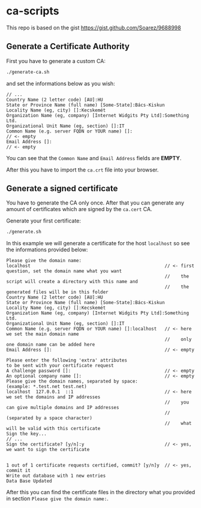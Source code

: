 # ca-scripts

This repo is based on the gist https://gist.github.com/Soarez/9688998

## Generate a Certificate Authority

First you have to generate a custom CA:
```bash
./generate-ca.sh
```

and set the informations below as you wish:
```
// ...
Country Name (2 letter code) [AU]:HU
State or Province Name (full name) [Some-State]:Bács-Kiskun
Locality Name (eg, city) []:Kecskemét
Organization Name (eg, company) [Internet Widgits Pty Ltd]:Something Ltd.
Organizational Unit Name (eg, section) []:IT
Common Name (e.g. server FQDN or YOUR name) []:                              // <- empty
Email Address []:                                                            // <- empty
```

You can see that the `Common Name` and `Email Address` fields are **EMPTY**.

After this you have to import the `ca.crt` file into your browser.

## Generate a signed certificate

You have to generate the CA only once. After that you can generate any amount of certificates which are signed by the `ca.cert` CA.

Generate your first certificate:
```bash
./generate.sh
```

In this example we will generate a certificate for the host `localhost` so see the informations provided below:
```
Please give the domain name:
localhost                                                  // <- first question, set the domain name what you want
                                                           //    the script will create a directory with this name and
                                                           //    the generated files will be in this folder
Country Name (2 letter code) [AU]:HU
State or Province Name (full name) [Some-State]:Bács-Kiskun
Locality Name (eg, city) []:Kecskemét
Organization Name (eg, company) [Internet Widgits Pty Ltd]:Something Ltd.
Organizational Unit Name (eg, section) []:IT
Common Name (e.g. server FQDN or YOUR name) []:localhost   // <- here we set the main domain name
                                                           //    only one domain name can be added here
Email Address []:                                          // <- empty

Please enter the following 'extra' attributes
to be sent with your certificate request
A challenge password []:                                   // <- empty
An optional company name []:                               // <- empty
Please give the domain names, separated by space:
(example: *.test.net test.net)
localhost  127.0.0.1  ::1                                  // <- here we set the domains and IP addresses
                                                           //    you can give multiple domains and IP addresses
                                                           //    (separated by a space character)
                                                           //    what will be valid with this certificate
Sign the key...
// ...
Sign the certificate? [y/n]:y                              // <- yes, we want to sign the certificate


1 out of 1 certificate requests certified, commit? [y/n]y  // <- yes, commit it
Write out database with 1 new entries
Data Base Updated
```

After this you can find the certificate files in the directory what you provided in section `Please give the domain name:`.
